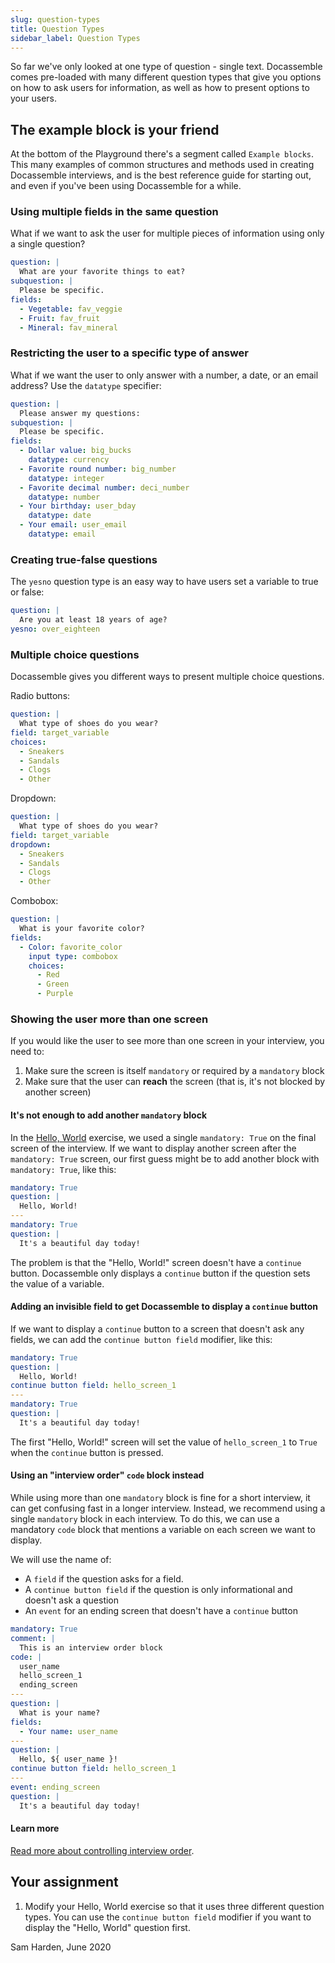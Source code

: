 ```yaml
---
slug: question-types
title: Question Types
sidebar_label: Question Types
---
```


So far we've only looked at one type of question - single text. Docassemble
comes pre-loaded with many different question types that give you options 
on how to ask users for information, as well as how to present options to 
your users. 

## The example block is your friend

At the bottom of the Playground there's a segment called `Example blocks`.
This many examples of common structures and methods used in creating 
Docassemble interviews, and is the best reference guide for starting out, 
and even if you've been using Docassemble for a while. 

### Using multiple fields in the same question

What if we want to ask the user for multiple pieces of information using only 
a single question?

```yaml
question: |
  What are your favorite things to eat?
subquestion: |
  Please be specific.
fields:
  - Vegetable: fav_veggie
  - Fruit: fav_fruit
  - Mineral: fav_mineral
```

### Restricting the user to a specific type of answer

What if we want the user to only answer with a number, a date, or an email address? 
Use the `datatype` specifier:

```yaml
question: |
  Please answer my questions:
subquestion: |
  Please be specific.
fields:
  - Dollar value: big_bucks
    datatype: currency
  - Favorite round number: big_number
    datatype: integer
  - Favorite decimal number: deci_number
    datatype: number
  - Your birthday: user_bday
    datatype: date
  - Your email: user_email
    datatype: email
```

### Creating true-false questions

The `yesno` question type is an easy way to have users set a 
variable to true or false:

```yaml
question: |
  Are you at least 18 years of age?
yesno: over_eighteen
```

### Multiple choice questions

Docassemble gives you different ways to present multiple choice questions. 

Radio buttons:

```yaml
question: |
  What type of shoes do you wear?
field: target_variable
choices:
  - Sneakers
  - Sandals
  - Clogs
  - Other
```

Dropdown:

```yaml
question: |
  What type of shoes do you wear?
field: target_variable
dropdown:
  - Sneakers
  - Sandals
  - Clogs
  - Other
```

Combobox:
```yaml
question: |
  What is your favorite color?
fields:
  - Color: favorite_color
    input type: combobox
    choices: 
      - Red
      - Green
      - Purple
```

### Showing the user more than one screen

If you would like the user to see more than one screen in your interview,
you need to:

1. Make sure the screen is itself `mandatory` or required by a `mandatory` block
1. Make sure that the user can **reach** the screen (that is, it's not blocked by another screen)

#### It's not enough to add another `mandatory` block
In the [Hello, World](./hello-world.md) exercise, we used a single `mandatory: True`
on the final screen of the interview. If we want to display another screen after the
`mandatory: True` screen, our first guess might be to add another block with `mandatory: True`, like this:

```yaml
mandatory: True
question: |
  Hello, World!
---
mandatory: True
question: |
  It's a beautiful day today!
```

The problem is that the "Hello, World!" screen doesn't have a `continue` button.
Docassemble only displays a `continue` button if the question sets the value of
a variable.

#### Adding an invisible field to get Docassemble to display a `continue` button

If we want to display a `continue` button to a screen that doesn't ask any fields,
we can add the `continue button field` modifier, like this:

```yaml
mandatory: True
question: |
  Hello, World!
continue button field: hello_screen_1
---
mandatory: True
question: |
  It's a beautiful day today!
```

The first "Hello, World!" screen will set the value of `hello_screen_1` to `True`
when the `continue` button is pressed.

#### Using an "interview order" `code` block instead

While using more than one `mandatory` block is fine for a short interview, it can get
confusing fast in a longer interview. Instead, we recommend using a single
`mandatory` block in each interview. To do this, we can use a mandatory `code` block
that mentions a variable on each screen we want to display.

We will use the name of:
* A `field` if the question asks for a field.
* A `continue button field` if the question is only informational and doesn't ask a question
* An `event` for an ending screen that doesn't have a `continue` button

```yaml
mandatory: True
comment: |
  This is an interview order block
code: |
  user_name
  hello_screen_1
  ending_screen
---
question: |
  What is your name?
fields:
  - Your name: user_name
---
question: |
  Hello, ${ user_name }!
continue button field: hello_screen_1
---
event: ending_screen
question: |
  It's a beautiful day today!
```

#### Learn more

[Read more about controlling interview order](../../practical-guide-docassemble/controlling-interview-order.md).

## Your assignment

1. Modify your Hello, World exercise so that it uses three different question types. You can use the `continue button field` modifier if you want to display the "Hello, World" question first.

Sam Harden, June 2020